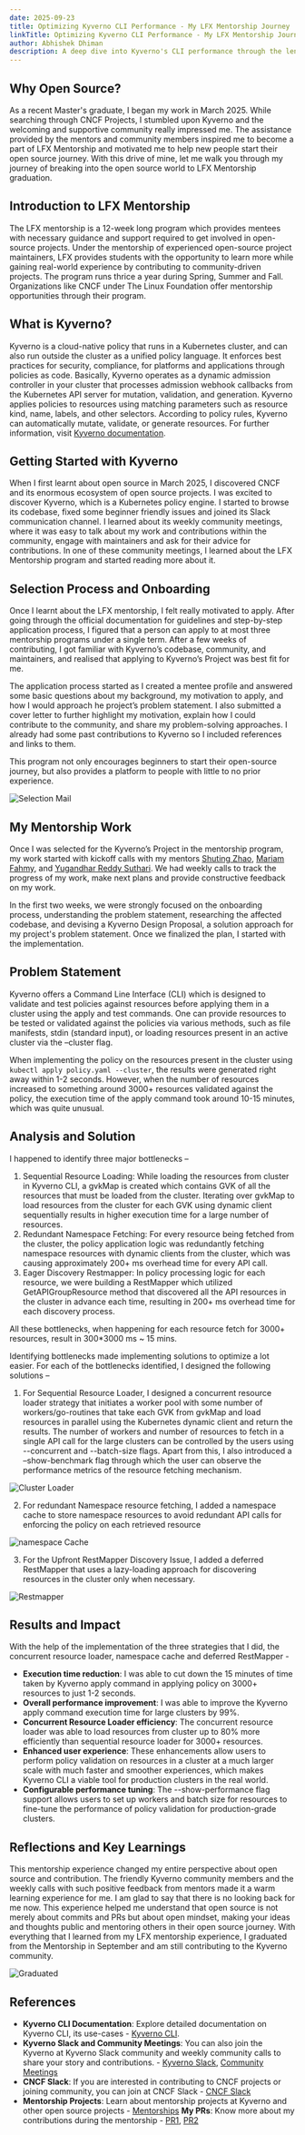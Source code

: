 ```yaml
---
date: 2025-09-23
title: Optimizing Kyverno CLI Performance - My LFX Mentorship Journey
linkTitle: Optimizing Kyverno CLI Performance - My LFX Mentorship Journey
author: Abhishek Dhiman
description: A deep dive into Kyverno's CLI performance through the lens of my LFX Mentorship Journey.
---
```


## Why Open Source?

As a recent Master's graduate, I began my work in March 2025. While searching through CNCF Projects, I stumbled upon Kyverno and the welcoming and supportive community really impressed me. The assistance provided by the mentors and community members inspired me to become a part of LFX Mentorship and motivated me to help new people start their open source journey. With this drive of mine, let me walk you through my journey of breaking into the open source world to LFX Mentorship graduation.


## Introduction to LFX Mentorship

The LFX mentorship is a 12-week long program which provides mentees with necessary guidance and support required to get involved in open-source projects. Under the mentorship of experienced open-source project maintainers, LFX provides students with the opportunity to learn more while gaining real-world experience by contributing to community-driven projects. The program runs thrice a year during Spring, Summer and Fall. Organizations like CNCF under The Linux Foundation offer mentorship opportunities through their program.


## What is Kyverno?

Kyverno is a cloud-native policy that runs in a Kubernetes cluster, and can also run outside the cluster as a unified policy language. It enforces best practices for security, compliance, for platforms and applications through policies as code. Basically, Kyverno operates as a dynamic admission controller in your cluster that processes admission webhook callbacks from the Kubernetes API server for mutation, validation, and generation. Kyverno applies policies to resources using matching parameters such as resource kind, name, labels, and other selectors. According to policy rules, Kyverno can automatically mutate, validate, or generate resources. For further information, visit [Kyverno documentation](https://kyverno.io/docs/).


## Getting Started with Kyverno

When I first learnt about open source in March 2025, I discovered CNCF and its enormous ecosystem of open source projects. I was excited to discover Kyverno, which is a Kubernetes policy engine. I started to browse its codebase, fixed some beginner friendly issues and joined its Slack communication channel. I learned about its weekly community meetings, where it was easy to talk about my work and contributions within the community, engage with maintainers and ask for their advice for contributions. In one of these community meetings, I learned about the LFX Mentorship program and started reading more about it.


## Selection Process and Onboarding

Once I learnt about the LFX mentorship, I felt really motivated to apply. After going through the official documentation for guidelines and step-by-step application process, I figured that a person can apply to at most three mentorship programs under a single term. After a few weeks of contributing, I got familiar with Kyverno’s codebase, community, and maintainers, and realised that applying to Kyverno’s Project was best fit for me.

The application process started as I created a mentee profile and answered some basic questions about my background, my motivation to apply, and how I would approach he project’s problem statement. I also submitted a cover letter to further highlight my motivation, explain how I could contribute to the community, and share my problem-solving approaches. I already had some past contributions to Kyverno so I included references and links to them.

This program not only encourages beginners to start their open-source journey, but also provides a platform to people with little to no prior experience.

![Selection Mail](./selection-mail.png)


## My Mentorship Work

Once I was selected for the Kyverno’s Project in the mentorship program, my work started with kickoff calls with my mentors [Shuting Zhao](https://mentorship.lfx.linuxfoundation.org/mentor/6c6848ba-76ae-49b6-a3b0-3754deb849f7), [Mariam Fahmy](https://mentorship.lfx.linuxfoundation.org/mentor/f9b67ae7-aea2-49ca-97de-5b83c53194cf), and [Yugandhar Reddy Suthari](https://mentorship.lfx.linuxfoundation.org/mentor/bede4d74-a783-42a5-9a94-d043c78fa207). We had weekly calls to track the progress of my work, make next plans and provide constructive feedback on my work.

In the first two weeks, we were strongly focused on the onboarding process, understanding the problem statement, researching the affected codebase, and devising a Kyverno Design Proposal, a solution approach for my project's problem statement. Once we finalized the plan, I started with the implementation.


## Problem Statement 

Kyverno offers a Command Line Interface (CLI) which is designed to validate and test policies against resources before applying them in a cluster using the apply and test commands. One can provide resources to be tested or validated against the policies via various methods, such as file manifests, stdin (standard input), or loading resources present in an active cluster via the –cluster flag.

When implementing the policy on the resources present in the cluster using `kubectl apply policy.yaml --cluster`, the results were generated right away within 1-2 seconds. However, when the number of resources increased to something around 3000+ resources validated against the policy, the execution time of the apply command took around 10-15 minutes, which was quite unusual.


## Analysis and Solution

I happened to identify three major bottlenecks –

1. Sequential Resource Loading: While loading the resources from cluster in Kyverno CLI, a gvkMap is created which contains GVK of all the resources that must be loaded from the cluster. Iterating over gvkMap to load resources from the cluster for each GVK using dynamic client sequentially results in higher execution time for a large number of resources.
2. Redundant Namespace Fetching: For every resource being fetched from the cluster, the policy application logic was redundantly fetching namespace resources with  dynamic clients from the cluster, which was causing approximately 200+ ms overhead time for every API call.
3. Eager Discovery Restmapper: In policy processing logic for each resource, we were building a RestMapper which utilized GetAPIGroupResource method that discovered all the API resources in the cluster in advance each time, resulting in 200+ ms overhead time for each discovery process.

All these bottlenecks, when happening for each resource fetch for 3000+ resources, result in 300*3000 ms ~ 15 mins.

Identifying bottlenecks made implementing solutions to optimize a lot easier. For each of the bottlenecks identified, I designed the following solutions –

1. For Sequential Resource Loader, I designed a concurrent resource loader strategy that initiates a worker pool with some number of workers/go-routines that take each GVK from gvkMap and load resources in parallel using the Kubernetes dynamic client and return the results. The number of workers and number of resources to fetch in a single API call for the large clusters can be controlled by the users using --concurrent and --batch-size flags. Apart from this, I also introduced a –show-benchmark flag through which the user can observe the performance metrics of the resource fetching mechanism.

![Cluster Loader](./cluster-loader.png)

2. For redundant Namespace resource fetching, I added a namespace cache to store namespace resources to avoid redundant API calls for enforcing the policy on each retrieved resource

![namespace Cache](./ns-cache.png)

3. For the Upfront RestMapper Discovery Issue, I added a deferred RestMapper that uses a lazy-loading approach for discovering resources in the cluster only when necessary.

![Restmapper](./restmapper.png)


## Results and Impact

With the help of the implementation of the three strategies that I did, the concurrent resource loader, namespace cache and deferred RestMapper - 

- **Execution time reduction**: I was able to cut down the 15 minutes of time taken by Kyverno apply command in applying policy on 3000+ resources to just 1-2 seconds. 
- **Overall performance improvement**: I was able to improve the Kyverno apply command execution time for large clusters by 99%. 
- **Concurrent Resource Loader efficiency**: The concurrent resource loader was able to load resources from cluster up to 80% more efficiently than sequential resource loader for 3000+ resources.
- **Enhanced user experience**: These enhancements allow users to perform policy validation on resources in a cluster at a much larger scale with much faster and smoother experiences, which makes Kyverno CLI a viable tool for production clusters in the real world. 
- **Configurable performance tuning**: The --show-performance flag support allows users to set up workers and batch size for resources to fine-tune the performance of policy validation for production-grade clusters.


## Reflections and Key Learnings

This mentorship experience changed my entire perspective about open source and contribution. The friendly Kyverno community members and the weekly calls with such positive feedback from mentors made it a warm learning experience for me. I am glad to say that there is no looking back for me now. This experience helped me understand that open source is not merely about commits and PRs but about open mindset, making your ideas and thoughts public and mentoring others in their open source journey. With everything that I learned from my LFX mentorship experience, I graduated from the Mentorship in September and am still contributing to the Kyverno community.

![Graduated](./graduated.png)


## References

- **Kyverno CLI Documentation**: Explore detailed documentation on Kyverno CLI, its use-cases - [Kyverno CLI](https://kyverno.io/docs/kyverno-cli/). 
- **Kyverno Slack and Community Meetings**: You can also join the Kyverno at Kyverno Slack community and weekly community calls to share your story and contributions. - [Kyverno Slack](https://slack.k8s.io/#kyverno), [Community Meetings](https://kyverno.io/community/#community-meeting)
- **CNCF Slack**: If you are interested in contributing to CNCF projects or joining community, you can join at CNCF Slack - [CNCF Slack](https://slack.cncf.io/?ajs_aid=1a8fc09c-f9b7-4e64-b1e8-d449629de96f)
- **Mentorship Projects**: Learn about mentorship projects at Kyverno and other open source projects - [Mentorships](https://mentorship.lfx.linuxfoundation.org/#projects_all)
**My PRs**: Know more about my contributions during the mentorship - [PR1](https://github.com/kyverno/kyverno/pull/13560), [PR2](https://github.com/kyverno/kyverno/pull/13550)
 
